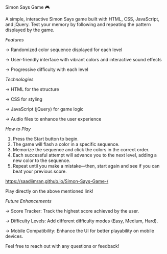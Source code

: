 Simon Says Game 🎮

A simple, interactive Simon Says game built with HTML, CSS, JavaScript, and jQuery. Test your memory by following and repeating the pattern displayed by the game.

*Features*

-> Randomized color sequence displayed for each level

-> User-friendly interface with vibrant colors and interactive sound effects

-> Progressive difficulty with each level

*Technologies*

-> HTML for the structure

-> CSS for styling

-> JavaScript (jQuery) for game logic

-> Audio files to enhance the user experience

*How to Play*
1. Press the Start button to begin.
2. The game will flash a color in a specific sequence.
3. Memorize the sequence and click the colors in the correct order.
4. Each successful attempt will advance you to the next level, adding a new color to the sequence.
5. Repeat until you make a mistake—then, start again and see if you can beat your previous score.

https://saadiimran.github.io/Simon-Says-Game-/

Play directly on the above mentioned link!

*Future Enhancements*

-> Score Tracker: Track the highest score achieved by the user.

-> Difficulty Levels: Add different difficulty modes (Easy, Medium, Hard).

-> Mobile Compatibility: Enhance the UI for better playability on mobile devices.

Feel free to reach out with any questions or feedback!

